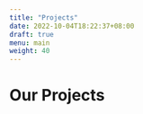 ```yaml
---
title: "Projects"
date: 2022-10-04T18:22:37+08:00
draft: true
menu: main
weight: 40
---
```


# Our Projects